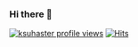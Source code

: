 ### Hi there 👋

<!--
**ksuhaster/ksuhaster** is a ✨ _special_ ✨ repository because its `README.md` (this file) appears on your GitHub profile.

Here are some ideas to get you started:

- 🔭 I’m currently working on ...
- 🌱 I’m currently learning ...
- 👯 I’m looking to collaborate on ...
- 🤔 I’m looking for help with ...
- 💬 Ask me about ...
- 📫 How to reach me: ...
- 😄 Pronouns: ...
- ⚡ Fun fact: ...
-->


[![ksuhaster profile views](https://u8views.com/api/v1/github/profiles/4007528/views/day-week-month-total-count.svg)](https://u8views.com/github/ksuhaster)
[![Hits](https://u8views.com/api/v1/github/profiles/4007528/views/day-week-month-total-count.svg)](https://u8views.com/github/ksuhaster)
